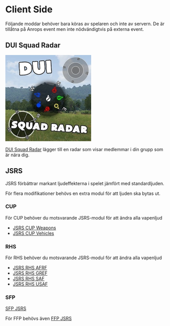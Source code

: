 # Client Side

Följande moddar behöver bara köras av spelaren och inte av servern.
De är tillåtna på Anrops event men inte nödvändigtvis på externa event.

## DUI Squad Radar

![DUI](./assets/dui.jpg)

[DUI Squad Radar](https://steamcommunity.com/workshop/filedetails/?id=1638341685) lägger till en radar som visar medlemmar i din grupp som är nära dig.

## JSRS

JSRS förbättrar markant ljudeffekterna i spelet jämfört med standardljuden.

För flera modifikationer behövs en extra modul för att ljuden ska bytas ut.

### CUP

För CUP behöver du motsvarande JSRS-modul för att ändra alla vapenljud

* [JSRS CUP Weapons](https://steamcommunity.com/sharedfiles/filedetails/?id=1624803912)
* [JSRS CUP Vehicles](https://steamcommunity.com/sharedfiles/filedetails/?id=1624804924)

### RHS

För RHS behöver du motsvarande JSRS-modul för att ändra alla vapenljud

* [JSRS RHS AFRF](https://steamcommunity.com/sharedfiles/filedetails/?id=945476727)
* [JSRS RHS GREF](http://steamcommunity.com/sharedfiles/filedetails/?id=1180534892)
* [JSRS RHS SAF](http://steamcommunity.com/sharedfiles/filedetails/?id=1486541773)
* [JSRS RHS USAF](https://steamcommunity.com/sharedfiles/filedetails/?id=1180533757)

### SFP

[SFP JSRS](https://steamcommunity.com/sharedfiles/filedetails/?id=1205570929)

För FFP behövs även [FFP JSRS](https://steamcommunity.com/sharedfiles/filedetails/?id=1220451406)
